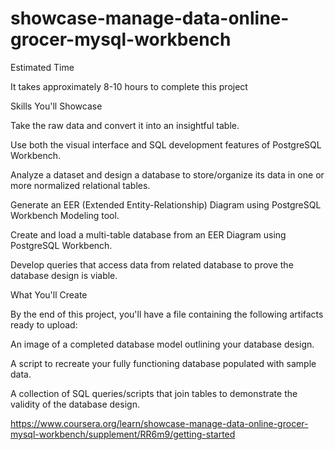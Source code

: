 # showcase-manage-data-online-grocer-mysql-workbench

Estimated Time

It takes approximately 8-10 hours to complete this project



Skills You'll Showcase

Take the raw data and convert it into an insightful table.

Use both the visual interface and SQL development features of PostgreSQL Workbench.

Analyze a dataset and design a database to store/organize its data in one or more normalized relational tables.

Generate an EER (Extended Entity-Relationship) Diagram using PostgreSQL Workbench Modeling tool.

Create and load a multi-table database from an EER Diagram using PostgreSQL Workbench.

Develop queries that access data from related database to prove the database design is viable.



What You'll Create

By the end of this project, you'll have a file containing the following artifacts ready to upload:

An image of a completed database model outlining your database design.

A script to recreate your fully functioning database populated with sample data.

A collection of SQL queries/scripts that join tables to demonstrate the validity of the database design. 


https://www.coursera.org/learn/showcase-manage-data-online-grocer-mysql-workbench/supplement/RR6m9/getting-started

